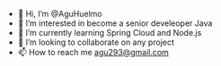 - 👋 Hi, I’m @AguHuelmo
- 👀 I’m interested in become a senior develeoper Java
- 🌱 I’m currently learning Spring Cloud and Node.js
- 💞️ I’m looking to collaborate on any project
- 📫 How to reach me agu293@gmail.com

<!---
AguHuelmo/AguHuelmo is a ✨ special ✨ repository because its `README.md` (this file) appears on your GitHub profile.
You can click the Preview link to take a look at your changes.
--->
